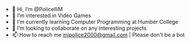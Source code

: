 - 👋 Hi, I’m @PolicelliM
- 👀 I’m interested in Video Games
- 🌱 I’m currently learning Computer Programming at Humber College
- 💞️ I’m looking to collaborate on any interesting projects
- 📫 How to reach me mjpolice2000@gmail.com | Please don't be a bot

<!---
PolicelliM/PolicelliM is a ✨ special ✨ repository because its `README.md` (this file) appears on your GitHub profile.
You can click the Preview link to take a look at your changes.
--->
